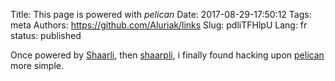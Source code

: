 Title: This page is powered with <em>pelican</em>
Date: 2017-08-29-17:50:12
Tags: meta
Authors: https://github.com/Aluriak/links
Slug: pdliTFHlpU
Lang: fr
status: published

Once powered by [Shaarli](https://www.shaarli.fr/redirect.php), then [shaarpli](https://github.com/Aluriak/shaarpli),
i finally found hacking upon [pelican](https://blog.getpelican.com/) more simple.
